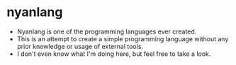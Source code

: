 # nyanlang
- Nyanlang is one of the programming languages ever created.
- This is an attempt to create a simple programming language without any prior knowledge or usage of external tools.
- I don't even know what I'm doing here, but feel free to take a look.
